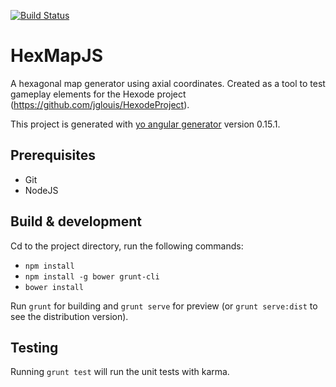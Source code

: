 [![Build Status](https://travis-ci.org/jglouis/HexMapJS.svg?branch=master)](https://travis-ci.org/jglouis/HexMapJS)

# HexMapJS

A hexagonal map generator using axial coordinates. Created as a tool to test gameplay elements for the Hexode project (https://github.com/jglouis/HexodeProject).

This project is generated with [yo angular generator](https://github.com/yeoman/generator-angular)
version 0.15.1.

## Prerequisites

* Git
* NodeJS

## Build & development

Cd to the project directory, run the following commands:
* `npm install`
* `npm install -g bower grunt-cli`
* `bower install`

Run `grunt` for building and `grunt serve` for preview (or `grunt serve:dist` to see the distribution version).

## Testing

Running `grunt test` will run the unit tests with karma.
